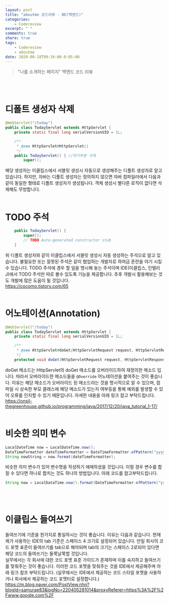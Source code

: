 ```yaml
---
layout: post
title: "aboutme 코드리뷰 - BE(백엔드)"
categories:
    - Codereview
excerpt: " "
comments: true
share: true
tags:
    - Codereview
    - aboutme
date: 2020-08-18T09:34:00-0:05:00
---
```


> "나를 소개하는 페이지" 백엔드 코드 리뷰

<br><br>

# 디폴트 생성자 삭제

```java
@WebServlet("/today")
public class TodayServlet extends HttpServlet {
	private static final long serialVersionUID = 1L;

    /**
     * @see HttpServlet#HttpServlet()
     */
    public TodayServlet() { //여기부분 삭제
        super();
```

해당 생성자는 이클립스에서 서블릿 생성시 자동으로 생성해주는 디폴트 생성자로 알고 있습니다. 하지만, 자바는 디폴트 생성자는 정의하지 않으면 자바 컴파일러에서 다음과 같이 동일한 형태로 디폴트 생성자가 생성됩니다. 객체 생성시 별다른 로직이 없다면 삭제해도 무방합니다.<br><br>

# TODO 주석

```java
    public TodayServlet() {
        super();
        // TODO Auto-generated constructor stub
    }
```

위 디폴트 생성자와 같이 이클립스에서 서블릿 생성시 자동 생성하는 주석으로 알고 있습니다. 불필요한 또는 잘못된 주석은 같이 협업하는 개발자로 하여금 혼란을 야기 시킬 수 있습니다. TODO 주석에 경우 할 일을 명시해 놓는 주석이며 IDE(이클립스, 인텔리J)에서 TODO 주석만 따로 볼수 있도록 기능을 제공합니다. 추후 개발시 활용해보는 것도 개발에 많은 도움이 될 것입니다.<br> <https://cocomo.tistory.com/65> <br><br>

# 어노테이션(Annotation)

```java
@WebServlet("/today")
public class TodayServlet extends HttpServlet {
	private static final long serialVersionUID = 1L;

	/**
	 * @see HttpServlet#doGet(HttpServletRequest request, HttpServletResponse response)
	 */
	protected void doGet(HttpServletRequest request, HttpServletResponse response) throws ServletException, IOException {
```

doGet 메소드는 HttpServlet의 doGet 메소드를 오버라이드하여 재정의한 메소드 입니다. 따라서 오버라이드한 메소드들을 `@Override` 어노테이션을 붙여주는 것이 좋습니다. 이유는 해당 메소드가 오버라이드 된 메소드라는 것을 명시적으로 알 수 있으며, 컴파일 시 상속한 부모 클래스에 해당 메소드가 있는지 여부등을 통해 예외를 발생할 수 있어 오류를 인지할 수 있기 때문입니다. 자세한 내용을 아래 링크 참고 부탁드립니다. <https://onsil-thegreenhouse.github.io/programming/java/2017/12/20/java_tutorial_1-17/><br/><br/>

# 비슷한 의미 변수

```java
LocalDateTime now = LocalDateTime.now();
DateTimeFormatter dateTimeFormatter = DateTimeFormatter.ofPattern("yyyy/MM/dd hh:mm");
String nowString = now.format(dateTimeFormatter);
```

비슷한 의미 변수가 있어 변수명을 작성하기 애매하셨을 것입니다. 이럴 경우 변수를 합칠 수 있다면 하나로 합치는 것도 하나의 방법입니다. 아래 코드를 참고부탁드립니다.<br>

```java
String now = LocalDataTime.now().format(DateTimeFormatter.ofPattern("yyyy/MM/dd hh:mm"));
```

<br/><br/>

# 이클립스 들여쓰기

들여쓰기에 기준을 한가지로 통일하시는 것이 좋습니다. 이유는 다음과 같습니다. 현재 제가 사용하는 IDE의 tab 기준은 스페이스 4 크기로 설정되어 있습니다. 만일 회사의 코드 포멧 표준이 들여쓰기를 tab으로 해야되며 tab의 크기는 스페이스 2로되어 있다면 해당 코드의 들여쓰기는 들쭉날쭉할 것입니다.<br> 실무에서는 각 회사에 대한 코드 포멧 표준 가이드가 존재하며 이를 숙지하고 들여쓰기를 맞춰주는 것이 좋습니다. 이러한 코드 포멧을 맞춰주는 것을 IDE에서 제공해주며 아래 링크 참조 부탁드립니다. (실무에서는 IDE에서 제공하는 코드 스타일 포멧을 사용하거나 회사에서 제공하는 코드 포멧터로 설정합니다.) <https://m.blog.naver.com/PostView.nhn?blogId=samurae83&logNo=220405281014&proxyReferer=https%3A%2F%2Fwww.google.com%2F>
